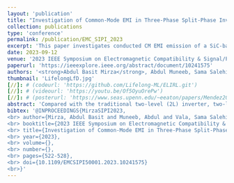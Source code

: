 ```yaml
---
layout: 'publication'
title: "Investigation of Common-Mode EMI in Three-Phase Split-Phase Inverter"
collection: publications
type: 'conference'
permalink: /publication/EMC_SIPI_2023
excerpt: 'This paper investigates conducted CM EMI emission of a SiC-based Two-Level Split-Phase (2L-SP) three-phase inverter with SPWM.'
date: 2023-09-12
venue: '2023 IEEE Symposium on Electromagnetic Compatibility & Signal/Power Integrity (EMC+SIPI)'
paperurl: 'https://ieeexplore.ieee.org/abstract/document/10241575'
authors: '<strong>Abdul Basit Mirza</strong>, Abdul Muneeb, Sama Salehi Vala and <a href="https://www.stonybrook.edu/commcms/electrical/people/-core_faculty/luo_fang">Fang Luo</a>'
thumbnail: 'LifelongLfD.jpg'
[//]: # (codeurl: 'https://github.com/Lifelong-ML/ELIRL.git')
[//]: # (videourl: 'https://youtu.be/Of5OyuOrePw')
[//]: # (posterurl: 'https://www.seas.upenn.edu/~eeaton/papers/Mendez2018Lifelong-poster.pdf')
abstract: 'Compared with the traditional two-level (2L) inverter, two-level Split-Phase topology (2L-SP) provides better cross-talk immunity without deadtime between the top and bottom devices. From the Common Mode (CM) EMI perspective, split inductors in 2L-SP tend to increase the CM noise path impedance and decrease the dV/dt across the device during the switching transition due to the interaction between split inductors and the semiconductor device’s parasitic capacitance. This phenomenon, in turn, reduces the dV/dt of the CM voltage, making 2L-SP topology a promising candidate with lower CM emission for Wide Band Gap (WBG) devices-based 2L inverters, switching at high frequency. However, the CM EMI of 2L-SP and its comparison with 2L have yet to be analyzed comprehensively. This paper investigates conducted CM EMI emission of a SiC-based 2L-SP three-phase inverter with SPWM. At first, the derivation of the CM equivalent circuit model through frequency domain analysis is presented. This is followed by a comparative study of CM emission of 2L-SP three-phase inverter on a hardware prototype for different values of split inductance. The results show that increasing split-inductance significantly lowers the CM magnitude with a maximum reduction of 17.85 dB.'
bibtex: '@INPROCEEDINGS{MirzaSIPI2023,
<br> author={Mirza, Abdul Basit and Muneeb, Abdul and Vala, Sama Salehi and Luo, Fang},
<br> booktitle={2023 IEEE Symposium on Electromagnetic Compatibility & Signal/Power Integrity (EMC+SIPI)},  
<br> title={Investigation of Common-Mode EMI in Three-Phase Split-Phase Inverter},  
<br> year={2023},
<br> volume={},
<br> number={},
<br> pages={522-528},
<br> doi={10.1109/EMCSIPI50001.2023.10241575}
<br>}'
---
```

